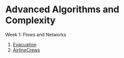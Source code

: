 # Advanced Algorithms and Complexity


Week 1: Flows and Networks  <br />
1. [Evacuation](https://github.com/biz-whitney/Coursera-Data-Structures-and-Algorithms-Specialization-/blob/master/Advanced%20Algorithms%20and%20Complexity/Week1_flows_and_networks/Evacuation.java) <br />
2. [AirlineCrews](https://github.com/biz-whitney/Coursera-Data-Structures-and-Algorithms-Specialization-/blob/master/Advanced%20Algorithms%20and%20Complexity/Week1_flows_and_networks/AirlineCrews.java) <br />
